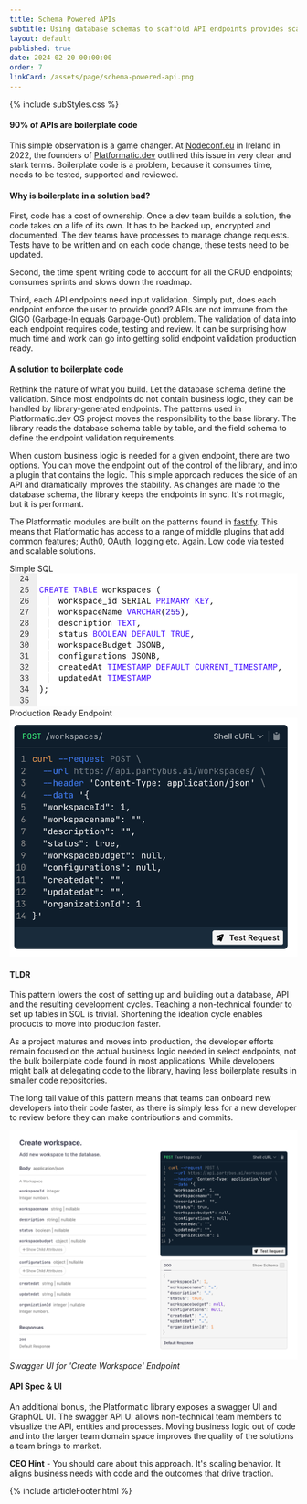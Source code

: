 ```yaml
---
title: Schema Powered APIs
subtitle: Using database schemas to scaffold API endpoints provides scalable endpoints and boilerplate-free codebases.
layout: default
published: true
date: 2024-02-20 00:00:00
order: 7
linkCard: /assets/page/schema-powered-api.png
---
```

 
{% include subStyles.css %}

#### 90% of APIs are boilerplate code

This simple observation is a game changer. At [Nodeconf.eu](https://www.youtube.com/playlist?list=PL0CdgOSSGlBaULAdbribJiENfXxPW0aLQ) in Ireland in 2022, the founders of [Platformatic.dev](https://platformatic.dev/)
outlined this issue in very clear and stark terms. Boilerplate code is a problem, because it consumes time, needs to be tested, supported and reviewed.

#### Why is boilerplate in a solution bad?

First, code has a cost of ownership. Once a dev team builds a solution, the code takes on a life of its
own. It has to be backed up, encrypted and documented. The dev teams have processes to manage change
requests. Tests have to be written and on each code change, these tests need to be updated.

Second, the time spent writing code to account for all the CRUD endpoints; consumes sprints and slows down the roadmap.

Third, each API endpoints need input validation. Simply put, does each endpoint enforce the user to provide good? APIs are not immune
from the GIGO (Garbage-In equals Garbage-Out) problem. The validation of data into each endpoint requires code, testing and
review. It can be surprising how much time and work can go into getting solid endpoint validation production
ready.

#### A solution to boilerplate code

Rethink the nature of what you build. Let the database schema define the validation. Since most endpoints do not contain
business logic, they can be handled by library-generated endpoints. The patterns used in Platformatic.dev OS project moves
the responsibility to the base library. The library reads the database schema table by table, and the field schema to define
the endpoint validation requirements.

When custom business logic is needed for a given endpoint, there are two options. You can move the endpoint out of the control
of the library, and into a plugin that contains the logic. This simple approach reduces the side of an API and dramatically
improves the stability. As changes are made to the database schema, the library keeps the endpoints in sync. It's not magic,
but it is performant.

The Platformatic modules are built on the patterns found in [fastify](https://fastify.dev/ecosystem/). This means that
Platformatic has access to a range of middle plugins that add common features; Auth0, OAuth, logging etc. Again. Low code
via tested and scalable solutions.

<div class="row">
    <div class="col-6">
        Simple SQL
        <img src="/assets/page/api-endpoint-sql.png" class="img-fluid img-responsive img-thumbnail">
    </div>
    <div class="col-6">
        Production Ready Endpoint
       <img src="/assets/page/api-endpoint-example.png" class="img-fluid img-responsive img-thumbnail">
    </div>
</div>

#### TLDR

This pattern lowers the cost of setting up and building out a database, API and the resulting development cycles.
Teaching a non-technical founder to set up tables in SQL is trivial. Shortening the ideation cycle enables products
 to move into production faster.

As a project matures and moves into production, the developer efforts remain focused on the actual business logic
needed in select endpoints, not the bulk boilerplate code found in most applications. While developers might balk
at delegating code to the library, having less boilerplate results in smaller code repositories.

The long tail value of this pattern means that teams can onboard new developers into their code faster, as
there is simply less for a new developer to review before they can make contributions and commits.

<img src="/assets/page/api-endpoint-docs.png" class="img-fluid img-responsive img-thumbnail">
<i class="fs-6">Swagger UI for 'Create Workspace' Endpoint</i>

#### API Spec & UI

An additional bonus, the Platformatic library exposes a swagger UI and GraphQL UI. The swagger API UI
allows non-technical team members to visualize the API, entities and processes. Moving business logic out of
code and into the larger team domain space improves the quality of the solutions a team brings to market.

<div class="ceo-note">
    <b>CEO Hint</b> - You should care about this approach. It's scaling behavior. It aligns business needs
    with code and the outcomes that drive traction.
</div>

{% include articleFooter.html %}
